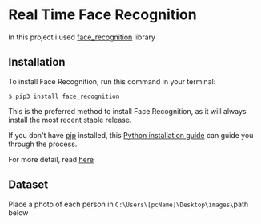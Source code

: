 # Real Time Face Recognition
In this project i used [face_recognition](https://github.com/ageitgey/face_recognition/tree/master) library

## Installation
To install Face Recognition, run this command in your terminal:
```
$ pip3 install face_recognition
```
This is the preferred method to install Face Recognition, as it will always install the most recent stable release.

If you don't have [pip](https://pip.pypa.io/en/stable/) installed, this [Python installation guide](https://docs.python-guide.org/starting/installation/) can guide you through the process.

For more detail, read [here](https://github.com/ageitgey/face_recognition/blob/master/docs/installation.rst)

## Dataset
Place a photo of each person in <code>C:\\Users\\[pcName]\\Desktop\\images\\</code>path below

